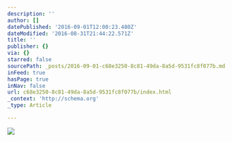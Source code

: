 ```yaml
---
description: ''
author: []
datePublished: '2016-09-01T12:00:23.480Z'
dateModified: '2016-08-31T21:44:22.571Z'
title: ''
publisher: {}
via: {}
starred: false
sourcePath: _posts/2016-09-01-c68e3250-8c81-49da-8a5d-9531fc8f077b.md
inFeed: true
hasPage: true
inNav: false
url: c68e3250-8c81-49da-8a5d-9531fc8f077b/index.html
_context: 'http://schema.org'
_type: Article

---
```

![](https://the-grid-user-content.s3-us-west-2.amazonaws.com/52345d62-103e-4e37-8f2b-c32d052f9e86.jpg)